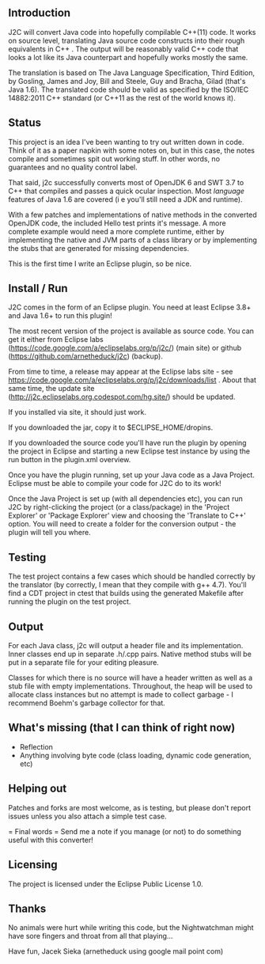 Introduction
--
J2C will convert Java code into hopefully compilable C++(11) code. It works on
source level, translating Java source code constructs into their rough
equivalents in C++ . The output will be reasonably valid C++ code that looks a
lot like its Java counterpart and hopefully works mostly the same. 

The translation is based on The Java Language Specification, Third Edition, by 
Gosling, James and Joy, Bill and Steele, Guy and Bracha, Gilad (that's 
Java 1.6). The translated code should be valid as specified by the ISO/IEC 
14882:2011 C++ standard (or C++11 as the rest of the world knows it).

Status
--
This project is an idea I've been wanting to try out written down in code.
Think of it as a paper napkin with some notes on, but in this case, the notes
compile and sometimes spit out working stuff. In other words, no guarantees 
and no quality control label.

That said, j2c successfully converts most of OpenJDK 6 and SWT 3.7 to C++ 
that compiles and passes a quick ocular inspection. Most *language* features 
of Java 1.6 are covered (i e you'll still need a JDK and runtime). 

With a few patches and implementations of native methods in the converted 
OpenJDK code, the included Hello test prints it's message. A more complete 
example would need a more complete runtime, either by implementing the native 
and JVM parts of a class library or by implementing the stubs that are 
generated for missing dependencies.

This is the first time I write an Eclipse plugin, so be nice.

Install / Run
--
J2C comes in the form of an Eclipse plugin. You need at least Eclipse 3.8+ and 
Java 1.6+ to run this plugin!

The most recent version of the project is available as source code. You can get it
either from Eclipse labs (https://code.google.com/a/eclipselabs.org/p/j2c/) (main 
site) or github (https://github.com/arnetheduck/j2c) (backup). 

From time to time, a release may appear at the Eclipse labs site - see
https://code.google.com/a/eclipselabs.org/p/j2c/downloads/list . About that same
time, the update site (http://j2c.eclipselabs.org.codespot.com/hg.site/) should be 
updated.

If you installed via site, it should just work.

If you downloaded the jar, copy it to $ECLIPSE_HOME/dropins.

If you downloaded the source code you'll have run the plugin by opening the 
project in Eclipse and starting a new Eclipse test instance by using the run
button in the plugin.xml overview.

Once you have the plugin running, set up your Java code as a Java
Project. Eclipse must be able to compile your code for J2C do to its work!

Once the Java Project is set up (with all dependencies etc), you can run J2C by
right-clicking the project (or a class/package) in the 'Project Explorer' or
'Package Explorer' view and choosing the 'Translate to C++' option. You will 
need to create a folder for the conversion output - the plugin will tell you 
where.

Testing
--
The test project contains a few cases which should be handled correctly by the
translator (by correctly, I mean that they compile with g++ 4.7). You'll find
a CDT project in ctest that builds using the generated Makefile after running
the plugin on the test project.

Output
--
For each Java class, j2c will output a header file and its implementation.
Inner classes end up in separate .h/.cpp pairs. Native method stubs will be
put in a separate file for your editing pleasure.

Classes for which there is no source will have a header written as well as 
a stub file with empty implementations. Throughout, the heap will be used 
to allocate class instances but no attempt is made to collect garbage - 
I recommend Boehm's garbage collector for that.

What's missing (that I can think of right now)
--
 * Reflection 
 * Anything involving byte code (class loading, dynamic code generation, etc)

Helping out
--
Patches and forks are most welcome, as is testing, but please don't report 
issues unless you also attach a simple test case.

= Final words =
Send me a note if you manage (or not) to do something useful with this 
converter!

Licensing
--
The project is licensed under the Eclipse Public License 1.0.

Thanks
--
No animals were hurt while writing this code, but the Nightwatchman
might have sore fingers and throat from all that playing...

Have fun,
Jacek Sieka (arnetheduck using google mail point com)

